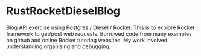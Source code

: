 # RustRocketDieselBlog
Blog API exercise using Postgres / Diesel / Rocket. 
This is to explore Rocket framework to get/post web requests.
Borrowed code from many examples on github and online Rocket tutoring websites. 
My work involved understanding,organising and debugging.

